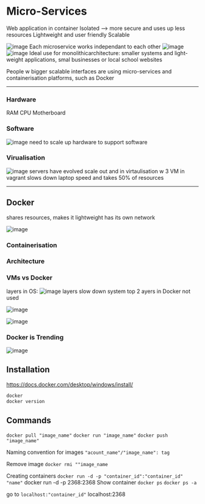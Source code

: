 # Micro-Services

Web application in container
Isolated --> more secure and uses up less resources
Lightweight and user friendly
Scalable

![image](https://user-images.githubusercontent.com/88186581/134932707-feeb9f85-0f48-41e3-bad9-ad4033391085.png)
Each microservice works independant to each other
![image](https://user-images.githubusercontent.com/88186581/134933334-fd80d3dd-0795-41fa-8ddb-0800565fc7b4.png)
![image](https://user-images.githubusercontent.com/88186581/134933388-ba3c4971-e4df-4044-8e84-4d15a7ee1b1d.png)
 Ideal use for monolithicarchitecture: smaller systems and light-weight applications, smal businesses or local school websites
 
 People w bigger scalable interfaces are using micro-services and containerisation platforms, such as Docker

---

### Hardware
RAM
CPU
Motherboard
### Software
![image](https://user-images.githubusercontent.com/88186581/134934358-a9ff81f0-4164-4c95-88b5-96ee6218517f.png)
need to scale up hardware to support software
### Virualisation
![image](https://user-images.githubusercontent.com/88186581/134934491-dcab706b-3b36-4bd1-943d-578e8d7084e7.png)
servers have evolved
scale out and in
virtaulisation w 3 VM in vagrant slows down laptop speed and takes 50% of resources

---

## Docker

shares resources, makes it lightweight
has its own network

![image](https://user-images.githubusercontent.com/88186581/134934927-649a0df2-6ce9-446c-9833-9ebbde5232cb.png)


### Containerisation

### Architecture

### VMs vs Docker
layers in OS:
![image](https://user-images.githubusercontent.com/88186581/134935553-e4c5d225-42e8-453f-8ffb-382be8e3b81f.png)
layers slow down system
top 2 ayers in Docker not used

![image](https://user-images.githubusercontent.com/88186581/134935772-3c67cd1a-318f-4206-98af-66e74dbf6f5d.png)

![image](https://user-images.githubusercontent.com/88186581/134936141-08d9f0f1-7067-4f9e-a299-8644dd2cb15f.png)

### Docker is Trending
![image](https://user-images.githubusercontent.com/88186581/134936478-3f0ad583-ba91-40a7-9ba8-86e8c53f739c.png)

## Installation

https://docs.docker.com/desktop/windows/install/

```bash
docker
docker version
```

## Commands

`docker pull "image_name"`
`docker run "image_name"`
`docker push "image_name"`

Naming convention for images
`"acount_name"/"image_name": tag`

Remove image
`docker rmi ""image_name`

Creating containers
`docker run -d -p "container_id":"container_id" "name"`
docker run -d -p 2368:2368
Show container
`docker ps`
`docker ps -a`

go to `localhost:"container_id"`
localhost:2368
